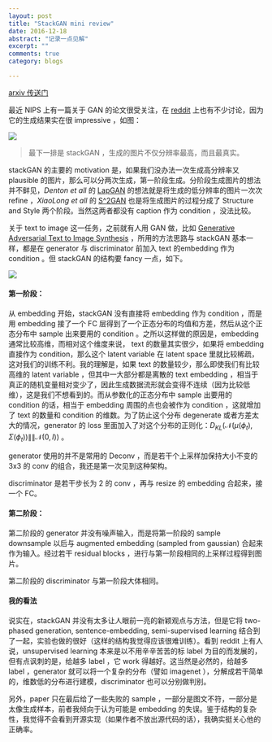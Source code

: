 ```yaml
---
layout: post
title: "StackGAN mini review"
date: 2016-12-18
abstract: "记录一点见解"
excerpt: ""
comments: true
category: blogs

---
```


<!-- # StackGAN mini review -->
[arxiv 传送门](https://arxiv.org/abs/1612.03242v1)

最近 NIPS 上有一篇关于 GAN 的论文很受关注，在 [reddit](https://www.reddit.com/r/MachineLearning/comments/5i23wt/r_stackgan_text_to_photorealistic_image_synthesis/) 上也有不少讨论，因为它的生成结果实在很 impressive  ，如图：

![](http://ww2.sinaimg.cn/large/006tNc79gw1fatr0fwl63j30pt0d40w7.jpg)

> 最下一排是 stackGAN ，生成的图片不仅分辨率最高，而且最真实。



stackGAN 的主要的 motivation 是，如果我们没办法一次生成高分辨率又 plausible 的图片，那么可以分两次生成，第一阶段生成。分阶段生成图片的想法并不鲜见，*Denton et all* 的 [LapGAN](https://arxiv.org/abs/1506.05751) 的想法就是将生成的低分辨率的图片一次次 refine ，*XiaoLong et all* 的 [S^2GAN](https://arxiv.org/abs/1603.05631) 也是将生成图片的过程分成了 Structure and Style 两个阶段。当然这两者都没有 caption 作为 condition ，没法比较。

关于 text to image 这一任务，之前就有人用 GAN 做，比如 [Generative Adversarial Text to Image Synthesis](https://arxiv.org/abs/1605.05396) ，所用的方法思路与 stackGAN 基本一样，都是在 generator 与 discriminator 前加入 text 的embedding 作为condition 。但 stackGAN 的结构要 fancy 一点，如下。

![](http://ww2.sinaimg.cn/large/006tNc79gw1fats5ma4jmj30zu0j10xr.jpg)

#### 第一阶段：

从 embedding 开始，stackGAN 没有直接将 embedding 作为 condition ，而是用 embedding 接了一个 FC 层得到了一个正态分布的均值和方差，然后从这个正态分布中 sample 出来要用的 condition 。之所以这样做的原因是，embedding 通常比较高维，而相对这个维度来说， text 的数量其实很少，如果将 embedding 直接作为 condition，那么这个 latent variable 在 latent space 里就比较稀疏，这对我们的训练不利。我的理解是，如果 text 的数量较少，那么即使我们有比较高维的 latent variable ，但其中一大部分都是离散的 text embedding ，相当于真正的随机变量相对变少了，因此生成数据流形就会变得不连续（因为比较低维），这是我们不想看到的。而从参数化的正态分布中 sample 出要用的 condition 的话，相当于 embedding 周围的点也会被作为 condition ，这就增加了 text 的数量和 condition 的维数。为了防止这个分布 degenerate 或者方差太大的情况，generator 的 loss 里面加入了对这个分布的正则化：$D_{KL}(\mathcal{N} (\mu(\phi_t), \Sigma(\phi_t)) \|\| \mathcal{N} (0, I))$ 。

generator 使用的并不是常用的 Deconv ，而是若干个上采样加保持大小不变的 3x3 的 conv 的组合，我还是第一次见到这种架构。

discriminator 是若干步长为 2 的 conv ，再与 resize 的 embedding 合起来，接一个 FC。

#### 第二阶段：

第二阶段的 generator 并没有噪声输入，而是将第一阶段的 sample downsample 以后与 augmented embedding (sampled from gaussian) 合起来作为输入。经过若干 residual blocks ，进行与第一阶段相同的上采样过程得到图片。

第二阶段的 discriminator 与第一阶段大体相同。



#### 我的看法

说实在，stackGAN 并没有太多让人眼前一亮的新颖观点与方法，但是它将 two-phased generation, sentence-embedding, semi-supervised learning 结合到了一起，实验也做的很好（这样的结构我觉得应该很难训练）。看到 reddit 上有人说，unsupervised learning 本来是以不用辛辛苦苦的标 label 为目的而发展的，但有点讽刺的是，给越多 label ，它 work 得越好。这当然是必然的，给越多 label ，generator 就可以将一个复杂的分布（譬如 imagenet ），分解成若干简单的，维数低的分布进行建模，discriminator 也可以分别做判别。

另外，paper 只在最后给了一些失败的 sample ，一部分是图文不符，一部分是太像生成样本，前者我倾向于认为可能是 embedding 的失误。鉴于结构的复杂性，我觉得不会看到开源实现（如果作者不放出源代码的话），我确实挺关心他的正确率。